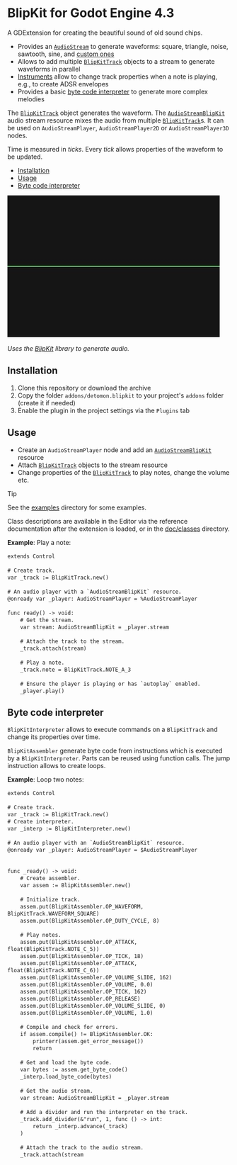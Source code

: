 # BlipKit for Godot Engine 4.3

A GDExtension for creating the beautiful sound of old sound chips.

- Provides an [`AudioStream`](doc/classes/AudioStreamBlipKit.md) to generate waveforms: square, triangle, noise, sawtooth, sine, and [custom ones](doc/classes/BlipKitWaveform.md)
- Allows to add multiple [`BlipKitTrack`](doc/classes/BlipKitTrack.md) objects to a stream to generate waveforms in parallel
- [Instruments](doc/classes/BlipKitInstrument.md) allow to change track properties when a note is playing, e.g., to create ADSR envelopes
- Provides a basic [byte code interpreter](#byte_code_interpreter) to generate more complex melodies

The [`BlipKitTrack`](doc/classes/BlipKitTrack.md) object generates the waveform. The [`AudioStreamBlipKit`](doc/classes/AudioStreamBlipKit.md) audio stream resource mixes the audio from multiple [`BlipKitTrack`](doc/classes/BlipKitTrack.md)s.
It can be used on `AudioStreamPlayer`, `AudioStreamPlayer2D` or `AudioStreamPlayer3D` nodes.

Time is measured in *ticks*. Every *tick* allows properties of the waveform to be updated.

- [Installation](#installation)
- [Usage](#usage)
- [Byte code interpreter](#byte_code_interpreter)

[![Power On](doc/poweron.jpg)](doc/poweron.mp4)

*Uses the [BlipKit](https://github.com/detomon/BlipKit) library to generate audio.*

## Installation

1. Clone this repository or download the archive
2. Copy the folder `addons/detomon.blipkit` to your project's `addons` folder (create it if needed)
3. Enable the plugin in the project settings via the `Plugins` tab

## Usage

- Create an `AudioStreamPlayer` node and add an [`AudioStreamBlipKit`](doc/classes/AudioStreamBlipKit.md) resource
- Attach [`BlipKitTrack`](doc/classes/BlipKitTrack.md) objects to the stream resource
- Change properties of the [`BlipKitTrack`](doc/classes/BlipKitTrack.md) to play notes, change the volume etc.

> [!TIP]
> See the [examples](examples) directory for some examples.
>
> Class descriptions are available in the Editor via the reference documentation after the extension is loaded,
or in the [doc/classes](doc/classes) directory.

**Example**: Play a note:

```gdscript
extends Control

# Create track.
var _track := BlipKitTrack.new()

# An audio player with a `AudioStreamBlipKit` resource.
@onready var _player: AudioStreamPlayer = %AudioStreamPlayer

func ready() -> void:
	# Get the stream.
	var stream: AudioStreamBlipKit = _player.stream

	# Attach the track to the stream.
	_track.attach(stream)

	# Play a note.
	_track.note = BlipKitTrack.NOTE_A_3

	# Ensure the player is playing or has `autoplay` enabled.
	_player.play()
```

## Byte code interpreter

`BlipKitInterpreter` allows to execute commands on a `BlipKitTrack` and change its properties over time.

`BlipKitAssembler` generate byte code from instructions which is executed by a `BlipKitInterpreter`.
Parts can be reused using function calls. The jump instruction allows to create loops.

**Example**: Loop two notes:

```gdscript
extends Control

# Create track.
var _track := BlipKitTrack.new()
# Create interpreter.
var _interp := BlipKitInterpreter.new()

# An audio player with an `AudioStreamBlipKit` resource.
@onready var _player: AudioStreamPlayer = $AudioStreamPlayer


func _ready() -> void:
	# Create assembler.
	var assem := BlipKitAssembler.new()

	# Initialize track.
	assem.put(BlipKitAssembler.OP_WAVEFORM, BlipKitTrack.WAVEFORM_SQUARE)
	assem.put(BlipKitAssembler.OP_DUTY_CYCLE, 8)

	# Play notes.
	assem.put(BlipKitAssembler.OP_ATTACK, float(BlipKitTrack.NOTE_C_5))
	assem.put(BlipKitAssembler.OP_TICK, 18)
	assem.put(BlipKitAssembler.OP_ATTACK, float(BlipKitTrack.NOTE_C_6))
	assem.put(BlipKitAssembler.OP_VOLUME_SLIDE, 162)
	assem.put(BlipKitAssembler.OP_VOLUME, 0.0)
	assem.put(BlipKitAssembler.OP_TICK, 162)
	assem.put(BlipKitAssembler.OP_RELEASE)
	assem.put(BlipKitAssembler.OP_VOLUME_SLIDE, 0)
	assem.put(BlipKitAssembler.OP_VOLUME, 1.0)

	# Compile and check for errors.
	if assem.compile() != BlipKitAssembler.OK:
		printerr(assem.get_error_message())
		return

	# Get and load the byte code.
	var bytes := assem.get_byte_code()
	_interp.load_byte_code(bytes)

	# Get the audio stream.
	var stream: AudioStreamBlipKit = _player.stream

	# Add a divider and run the interpreter on the track.
	_track.add_divider(&"run", 1, func () -> int:
		return _interp.advance(_track)
	)

	# Attach the track to the audio stream.
	_track.attach(stream
```
